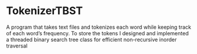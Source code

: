 TokenizerTBST
=============

A program that takes text files and tokenizes each word while keeping track of each word’s frequency. To store the tokens I designed and implemented a threaded binary search tree class for efficient non-recursive inorder traversal
